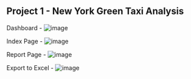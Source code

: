 ## Project 1 - New York Green Taxi Analysis

Dashboard -
![image](https://github.com/arpitara/PowerBI-Sample-Projects/assets/46986493/33a4142e-8df9-40e9-9ab7-1874e79ffdd0)

Index Page - 
![image](https://github.com/arpitara/PowerBI-Sample-Projects/assets/46986493/12be1dd6-210c-4ead-8577-7e15d1008d67)

Report Page -
![image](https://github.com/arpitara/PowerBI-Sample-Projects/assets/46986493/d98aecb0-4e9e-4cf0-8178-42a8e0636473)

Export to Excel - 
![image](https://github.com/arpitara/PowerBI-Sample-Projects/assets/46986493/715760cf-2d31-4687-b358-1c832f1b1c0f)
